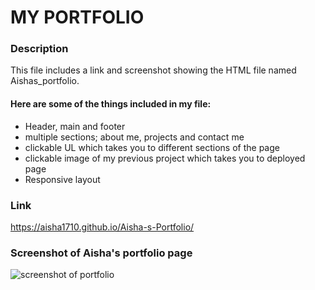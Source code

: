 # MY PORTFOLIO

### Description

This file includes a link and screenshot showing the HTML file named Aishas_portfolio.

#### Here are some of the things included in my file:

- Header, main and footer
- multiple sections; about me, projects and contact me
- clickable UL which takes you to different sections of the page
- clickable image of my previous project which takes you to deployed page
- Responsive layout

### Link

https://aisha1710.github.io/Aisha-s-Portfolio/

### Screenshot of Aisha's portfolio page

![screenshot of portfolio]()
